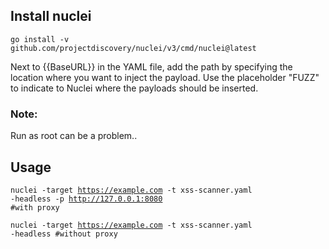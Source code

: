 
<h2>Install nuclei</h2>

<code>go install -v github.com/projectdiscovery/nuclei/v3/cmd/nuclei@latest</code>

Next to {{BaseURL}} in the YAML file, add the path by specifying the location where you want to inject the payload. Use the placeholder "FUZZ" to indicate to Nuclei where the payloads should be inserted.

<h3>Note:</h3>

Run as root can be a problem..

<h2>Usage</h2>

<code>nuclei -target https://example.com -t xss-scanner.yaml -headless -p http://127.0.0.1:8080 #with proxy</code>

<code>nuclei -target https://example.com -t xss-scanner.yaml -headless  #without proxy</code>
